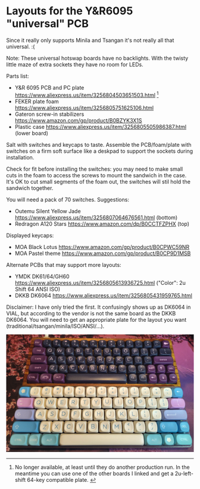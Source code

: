 # Layouts for the Y&R6095 "universal" PCB

Since it really only supports Minila and Tsangan it's not really all that universal. :(

Note: These universal hotswap boards have no backlights. With the twisty little maze of extra sockets they have no room for LEDs.

Parts list:

* Y&R 6095 PCB and PC plate https://www.aliexpress.us/item/3256804503651503.html [^1]
* FEKER plate foam https://www.aliexpress.us/item/3256805751625106.html
* Gateron screw-in stabilizers https://www.amazon.com/gp/product/B0BZYK3X1S
* Plastic case https://www.aliexpress.us/item/3256805505986387.html (lower board)

Salt with switches and keycaps to taste. Assemble the PCB/foam/plate with switches on a firm soft surface like a deskpad to support the sockets during installation.

Check for fit before installing the switches: you may need to make small cuts in the foam to access the screws to mount the sandwich in the case. It's OK to cut small segments of the foam out, the switches will stil hold the sandwich together.

You will need a pack of 70 switches. Suggestions:

* Outemu Silent Yellow Jade https://www.aliexpress.us/item/3256807064676561.html (bottom)
* Redragon A120 Stars https://www.amazon.com/dp/B0CCTFZPHX (top)

Displayed keycaps:

* MOA Black Lotus https://www.amazon.com/gp/product/B0CPWC59NR
* MOA Pastel theme https://www.amazon.com/gp/product/B0CP9D1MSB

Alternate PCBs that may support more layouts:

* YMDK DK61/64/GH60 https://www.aliexpress.us/item/3256805613936725.html ("Color": 2u Shift 64 ANSI ISO)
* DKKB DK6064 https://www.aliexpress.us/item/3256805431959765.html

Disclaimer: I have only tried the first. It confusingly shows up as DK6064 in VIAL, but according to the vendor is not the same board as the DKKB DK6064. You will need to get an appropriate plate for the layout you want (traditional/tsangan/minila/ISO/ANSI/...).

![Image of Minila and Tsangan layouts for the Y&R 6095 PCB](https://raw.githubusercontent.com/ArgentStonecutter/keyboards/refs/heads/main/layouts/yr6095/YR6095-options.png)

[^1]: No longer available, at least until they do another production run. In the meantime you can use one of the other boards I linked and get a 2u-left-shift 64-key compatible plate. [^2]

[^2]: Update: 5 left at https://www.aliexpress.us/item/3256804503651503.html and the tri-mode version is available at https://www.aliexpress.us/item/3256808035664485.html but you have to source your own battery.


